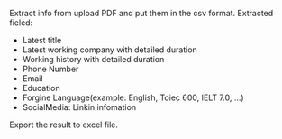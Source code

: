 Extract info from upload PDF and put them  in the csv format. Extracted fieled:
- Latest title
- Latest working company with detailed duration
- Working history with detailed duration
- Phone Number
- Email
- Education
- Forgine Language(example: English, Toiec 600, IELT 7.0, ...)
- SocialMedia: Linkin infomation

Export the result to excel file.